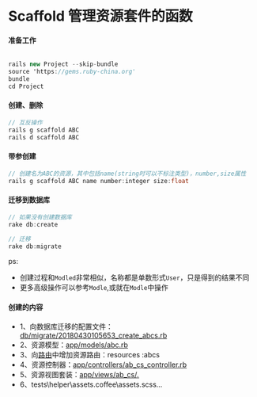# Scaffold 管理资源套件的函数

#### 准备工作
```c#

rails new Project --skip-bundle
source 'https://gems.ruby-china.org'
bundle
cd Project

```

#### 创建、删除
```c#
// 互反操作
rails g scaffold ABC
rails d scaffold ABC
```

#### 带参创建
```c#
// 创建名为ABC的资源，其中包括name(string时可以不标注类型)，number,size属性
rails g scaffold ABC name number:integer size:float
```

#### 迁移到数据库
```c#
// 如果没有创建数据库
rake db:create

// 迁移
rake db:migrate
```
ps:
* 创建过程和`Modled`非常相似，名称都是单数形式`User`，只是得到的结果不同
* 更多高级操作可以参考`Modle`,或就在`Modle`中操作

#### 创建的内容
* 1、向数据库迁移的配置文件：[db/migrate/20180430105653_create_abcs.rb]()
* 2、资源模型：[app/models/abc.rb]()
* 3、向[路由]()中增加资源路由：resources :abcs
* 4、资源控制器：[app/controllers/ab_cs_controller.rb]()
* 5、资源视图套装：[app/views/ab_cs/*.*]()
* 6、tests\helper\assets.coffee\assets.scss...
